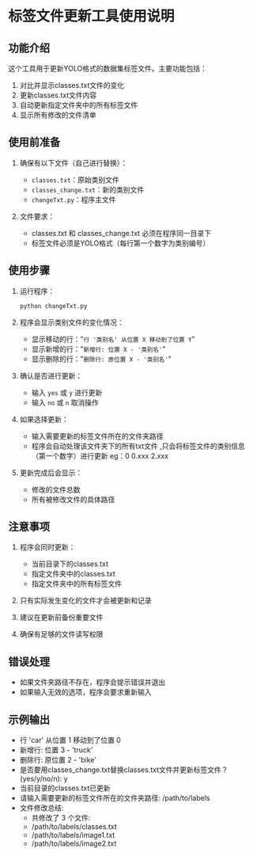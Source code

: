 # 标签文件更新工具使用说明

## 功能介绍
这个工具用于更新YOLO格式的数据集标签文件。主要功能包括：
1. 对比并显示classes.txt文件的变化
2. 更新classes.txt文件内容
3. 自动更新指定文件夹中的所有标签文件
4. 显示所有修改的文件清单

## 使用前准备
1. 确保有以下文件（自己进行替换）：
   - `classes.txt`：原始类别文件
   - `classes_change.txt`：新的类别文件
   - `changeTxt.py`：程序主文件

2. 文件要求：
   - classes.txt 和 classes_change.txt 必须在程序同一目录下
   - 标签文件必须是YOLO格式（每行第一个数字为类别编号）

## 使用步骤
1. 运行程序：
   ```bash
   python changeTxt.py
   ```

2. 程序会显示类别文件的变化情况：
   - 显示移动的行："`行 '类别名' 从位置 X 移动到了位置 Y`"
   - 显示新增的行："`新增行: 位置 X - '类别名'`"
   - 显示删除的行："`删除行: 原位置 X - '类别名'`"

3. 确认是否进行更新：
   - 输入 `yes` 或 `y` 进行更新
   - 输入 `no` 或 `n` 取消操作

4. 如果选择更新：
   - 输入需要更新的标签文件所在的文件夹路径
   - 程序会自动处理该文件夹下的所有txt文件 ,只会将标签文件的类别信息（第一个数字）进行更新 eg：0 0.xxx 2.xxx

5. 更新完成后会显示：
   - 修改的文件总数
   - 所有被修改文件的具体路径

## 注意事项
1. 程序会同时更新：
   - 当前目录下的classes.txt
   - 指定文件夹中的classes.txt
   - 指定文件夹中的所有标签文件

2. 只有实际发生变化的文件才会被更新和记录

3. 建议在更新前备份重要文件

4. 确保有足够的文件读写权限

## 错误处理
- 如果文件夹路径不存在，程序会提示错误并退出
- 如果输入无效的选项，程序会要求重新输入

## 示例输出 
- 行 'car' 从位置 1 移动到了位置 0
- 新增行: 位置 3 - 'truck'
- 删除行: 原位置 2 - 'bike'
- 是否要用classes_change.txt替换classes.txt文件并更新标签文件？(yes/y/no/n): y
- 当前目录的classes.txt已更新
- 请输入需要更新的标签文件所在的文件夹路径: /path/to/labels
- 文件修改总结:
  - 共修改了 3 个文件:
  - /path/to/labels/classes.txt
  - /path/to/labels/image1.txt
  - /path/to/labels/image2.txt
